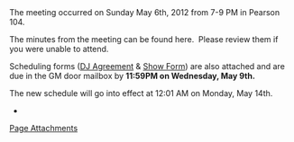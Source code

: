 

The meeting occurred on Sunday May 6th, 2012 from 7-9 PM in Pearson 104.

The minutes from the meeting can be found here.  Please review them if you were unable to attend.

Scheduling forms ([DJ Agreement](/@api/deki/files/411/=WMFO_DJ_Agreement_Form_SU12.pdf "WMFO DJ Agreement Form_SU12.pdf") & [Show Form](/@api/deki/files/412/=WMFO_Show_Scheduling_Form_SU12.pdf "WMFO Show Scheduling Form_SU12.pdf")) are also attached and are due in the GM door mailbox by **11:59PM on Wednesday, May 9th.**

The new schedule will go into effect at 12:01 AM on Monday, May 14th.

*
[Page Attachments](https://wiki-files.wmfo.org/Staff_Info/Staff_Meetings/Meeting_Archive/2012-Summer_Meeting)
